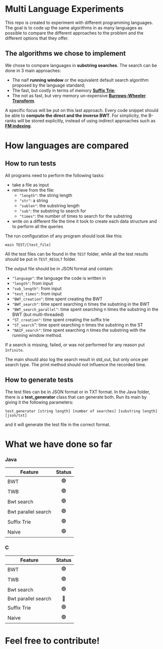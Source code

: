 # Multi Language Experiments
 This repo is created to experiment with different programming languages. The goal is to code up the same algorithms in as many languages as possible to compare the different approaches to the problem and the different options that they offer.

 ## The algorithms we chose to implement
We chose to compare languages in **substring searches**. The search can be done in 3 main approaches:
- The naif **running window** or the equivalent default search algorithm proposed by the language standard;
- The fast, but costly in terms of memory [**Suffix Trie**](https://en.wikipedia.org/wiki/Suffix_tree);
- The not as fast, but very memory un-expensive [**Burrows-Wheeler Transform**](https://en.wikipedia.org/wiki/Burrows–Wheeler_transform).

A specific focus will be put on this last approach. Every code snippet should be able to **compute the direct and the inverse BWT**.
For simplicity, the B-ranks will be stored explicitly, instead of using indirect approaches such as [**FM indexing**](https://en.wikipedia.org/wiki/FM-index).

# How languages are compared

## How to run tests
All programs need to perform the following tasks:
- take a file as input
- retrieve from the file:
    - ```"length"```: the string length
    - ```"str"```: a string
    - ```"sublen"```: the substring length
    - ```"sub"```: the substring to search for
    - ```"times"```: the number of times to search for the substring
- write on a different file the time it took to create each data structure and to perform all the queries

The run configuration of any program should look like this:
```
main TEST/[test_file]
```
All the test files can be found in the ```TEST``` folder, while all the test results should be put in ```TEST_RESULT``` folder.

The output file should be in JSON format and contain:
- ```"language"```: the language the code is written in
- ```"length"```: from input
- ```"sub_length"```: from input
- ```"test_times"```: from input
- ```"BWT_creation"```: time spent creating the BWT
- ```"BWT_search"```: time spent searching n times the substring in the BWT
- ```"BWT_search_parallel"```: time spent searching n times the substring in the BWT (but multi-threaded)
- ```"ST_creation"```: time spent creating the suffix trie
- ```"ST_search```": time spent searching n times the substring in the ST
- ```"NAIF_search"```: time spent searching n times the substring with the running window method.

If a search is missing, failed, or was not performed for any reason put ```Infinite```.

The main should also log the search result in std_out, but only once per search type. The print method should not influence the recorded time.

## How to generate tests
The test files can be in JSON format or in TXT format. In the Java folder, there is a **test_generator** class that can generate both. Run its main by giving it the following parameters:
```
test_generator [string length] [number of searches] [substring length] [json/txt]
```
and it will generate the test file in the correct format.

# What we have done so far

### Java
| Feature | Status |
| --- | :---: |
| BWT | :green_circle: |
| TWB | :green_circle: |
| Bwt search | :green_circle: |
| Bwt parallel search | :green_circle: |
| Suffix Trie | :green_circle: |
| Naive | :green_circle: |


### C
| Feature |     Status     |
| --- |:--------------:|
| BWT | :green_circle: |
| TWB | :green_circle: |
| Bwt search | :green_circle: |
| Bwt parallel search |  :red_circle:  |
| Suffix Trie | :green_circle: |
| Naive | :green_circle: |




# Feel free to contribute!
